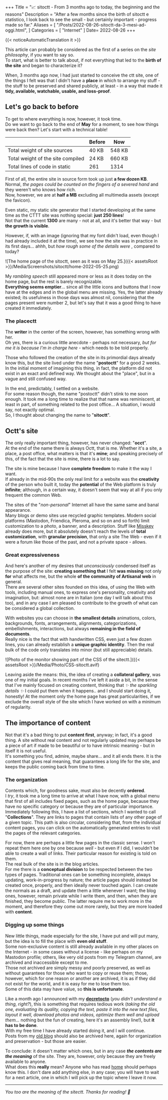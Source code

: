 +++
Title = "📈 sitoctt - From 3 months ago to today, the beginning and the reasons"
Description = "After a few months since the birth of sitoctt e statistico, I look back to see the small - but certainly important - progress made so far."
Aliases = [
  "/Posts/2022-08-26-sitoctt-da-3-mesi-ad-oggi.html",
]
Categories = [ "Internet" ]
Date= 2022-08-26
+++

{{< noticeAutomaticTranslation it >}}



This article can probably be considered as the first of a series on the _site philosophy_, if you want to say so.  
To start, what is better to talk about, if not everything that led to the **birth of the site** and began to characterize it?

When, 3 months ago now, I had just started to conceive the ctt site, one of the things I felt was that I didn't have a **place** in which to arrange my stuff - the stuff to be preserved and shared publicly, at least - in a way that made it **tidy, available, watchable, usable, and loss-proof**.

## Let's go back to before

To get to where everything is now, however, it took time.  
Do we want to go back to the end of **May** for a moment, to see how things were back then? Let's start with a technical table!

|   | Before | Now |
|---|---|---|
| Total weight of site sources | 40 KB | 548 KB |
| Total weight of the site compiled | 24 KB | 660 KB |
| Total lines of code in static | 261 | 1314 |

First of all, the entire site in source form took up just **a few dozen KB**. Normal, _the pages could be counted on the fingers of a severed hand_ and they weren't who knows how rich.  
Now, however, we are at **half a MB** excluding all multimedia assets (except the favicon).

Even static, my static site generator that I started developing at the same time as the CTTT site was nothing special: **just 250 lines**!  
Not that the current **1300** are many - not at all, and it's better that way - but **the growth is visible**.

However, if, with an image (ignoring that my font didn't load, even though I had already included it at the time), we see how the site was in practice in its first days... ahhh, but _how rough some of the details were_ , compared to today?

![The home page of the sitoctt, seen as it was on May 25.]({{< assetsRoot >}}/Media/Screenshots/sitoctt/home-2022-05-25.png)

My _rambling speech_ still appeared more or less as it does today on the home page, but the rest is barely recognizable.  
**Everything seems emptier**... since all the little icons and buttons that I now have at the edges and in the global menu are missing. Yes, the latter already existed; its usefulness in those days was almost nil, considering that the pages present were number 2, but let's say that it was a good thing to have created it immediately.

### The placectt

The **writer** in the center of the screen, however, has something wrong with her.  
Oh yes, there is a curious little anecdote - perhaps not necessary, _but for me it is because I'm in charge here_ - which needs to be told properly.

Those who followed the creation of the site in its primordial days already know this, but the site lived under the name "**postoctt**" for a good 2 weeks.  
In the initial moment of imagining this thing, in fact, the platform did not exist in an exact and defined way. We thought about the "place", but in a vague and still confused way.

In the end, predictably, I settled on a website.  
For some reason though, the name "postoctt" didn't stink to me soon enough. It took me a long time to realize that that name was reminiscent, at least in part, of something related to the post office... A situation, I would say, not exactly optimal.  
So, I thought about changing the name to "**sitoctt**".

## Octt's site

The only really important thing, however, has never changed: "**occt**".  
At the end of the name there is always Octt, that is me. Whether it's a site, a place, a post office, what matters is that it's **mine**; and speaking precisely of this, of the fact that the site is mine, there is a lot to say.

The site is mine because I have **complete freedom** to make it the way I want.  
If already in the mid-90s the only real limit for a website was the **creativity** of the person who built it, today the **potential** of the Web platform is truly **infinite**; although, in a certain way, it doesn't seem that way at all if you only frequent the common Web.

The sites of the "_non-personal_" Internet all have the same same and banal appearance.  
Many blogs or demo sites use recycled graphic templates. Modern social platforms (Mastodon, Friendica, Pleroma, and so on and so forth) limit customization to a photo, a banner, and a description. Stuff like [Misskey](https://misskey-hub.net/en) already does more, but it absolutely doesn't reach the levels of **total customization**, with **granular precision**, that only a site The Web - even if it were a forum like those of the past, and not a private space - allows.

### Great expressiveness

And here's another of my desires that _unconsciously_ condensed itself as the purpose of the site: **creating something that** I felt **was missing** not only **for** what affects me, but the whole **of the community of Artisanal web** in general.  
There are several other sites founded on this idea, of using the Web with tools, including manual ones, to express one's personality, creativity and imagination, but: almost none are in Italian (one day I will talk about this too), and in any case I am pleased to contribute to the growth of what can be considered a global collection.

With websites you can choose in **the smallest details** animations, colors, backgrounds, fonts, arrangements, alignments, categorizations, embellishments, interactions, but always **remaining in the field of documents**.  
Really nice is the fact that with handwritten CSS, even just a few dozen lines, you can already establish a **unique graphic identity**. Then the real bulk of the code only translates into minor (but still appreciable) details.

![Photo of the monitor showing part of the CSS of the sitectt.]({{< assetsRoot >}}/Media/Photo/CSS-sitoctt.avif)

Leaving aside the means: this, the idea of ​​creating a **collateral gallery**, was one of my initial goals. In recent months I've left it aside a bit, in the sense that I've mainly focused on creating content, thinking that _✨ the sparkling details ✨_ I could put them when it happens.. and I should start doing it, honestly! At the moment only the home page has great particularities, if we exclude the overall style of the site which I have worked on with a minimum of regularity.  

## The importance of content

Not that it's a bad thing to put **content first**, anyway; in fact, it's a good thing. A site without real content and not regularly updated may perhaps be a piece of art if made to be beautiful or to have intrinsic meaning - but in itself it is not useful.  
It's something you find, admire, maybe share... and it all ends there. It is the content that gives real meaning, that guarantees a long life for the site, and keeps the public coming back from time to time.

### The organization

Contents which, for goodness sake, must also be decently **ordered**.  
I _try_, it took me a long time to arrive at what I have now, with a global menu that first of all includes fixed pages, such as the home page, because they have no specific category or because they are of particular importance.  
Immediately following this, I have a list of sections, which I wanted to call "**Collections**". They are links to pages that contain lists of any other page of a given topic. This path is also circular, considering that, from the individual content pages, you can click on the automatically generated entries to visit the pages of the relevant categories.

For now, there are perhaps a little few pages in the classic sense. I won't repeat them here one by one because _well_ - but even if I did, I wouldn't be able to create a wall of links. Their particular reason for existing is told on them.  
The real bulk of the site is in the blog articles.  
For me there is a **conceptual division** to be respected between the two types of pages. Traditional ones can be something incomplete, always updating, work-in-progress by nature; the article pages should instead be created once, properly, and then ideally never touched again. I can create the normals as a draft, and update them a little whenever I want; the blog ones, however, remain private while I write them, and then, when they are finished, they become public. The latter require me to work more in the moment, and therefore they come out more rarely, but they are more loaded with **content**.

### Digging up some things

New little things, made especially for the site, I have put and will put many, but the idea is to fill the place with **even old stuff**.  
Some non-exclusive content is still already available in my other places on the Internet - in some cases without a license - like perhaps on my Mastodon profile; others, like very old posts from my Telegram channel, are archived and inaccessible except to me.  
Those not archived are simply messy and poorly preserved, as well as without guarantees for those who want to copy or reuse them; those, however, which for one reason or another are archived, it is as if they did not exist for the world, and it is easy for me to lose them too.  
Some of this data may have value, so **this is unfortunate**.

Like a month ago I announced with my [**decretocto**](../PicoBlog.html#-2022-07-21-Decreto-fu-fatto-2) <!-- ({{< assetsRoot >}} /Files/Decreto-20-luglio-2022.pdf) --> (_you didn't understand a thing, right?_), this is something that requires tedious work (_taking the old one, evaluating its quality, copying the text, paste it into the new text files, layout it well, download photos and videos, optimize them well and upload them..._ nothing but the fun of creating, here it's an assembly line!), but **it has to be done**.  
With my free time I have already started doing it, and I will continue.  
Posts from my [old blog](https://noblogo.org/loli-documentatrice) should also be archived here, again for organization and preservation - but those are easier.

To conclude: it doesn't matter which ones, but in any case ***the contents are the meaning*** of the site. They are, however, only because they are freely available to anyone.  
What does this **really** mean? Anyone who has read [home](../index.html) should perhaps know this. I don't dare add anything else, in any case; you will have to wait for a next article, one in which I will pick up the topic where I leave it now.

---

_You too are the meaning of the sitectt. Thanks for reading! 💖_
